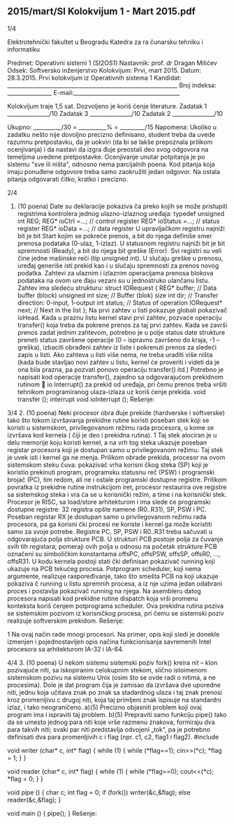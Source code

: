 2015/mart/SI Kolokvijum 1 - Mart 2015.pdf
--------------------------------------------------------------------------------


1/4

Elektrotehnički fakultet u Beogradu
Katedra za ra
čunarsku tehniku i informatiku

Predmet: Operativni sistemi 1 (SI2OS1)
Nastavnik:   prof. dr Dragan Milićev
Odsek: Softversko inženjerstvo
Kolokvijum: Prvi, mart 2015.
Datum: 28.3.2015.
Prvi kolokvijum iz Operativnih sistema 1
Kandidat:
     _____________________________________________________________
Broj indeksa: ________________  E-mail:______________________________________

Kolokvijum traje 1,5 sat. Dozvoljeno je koriš
ćenje literature.
Zadatak 1 _______________/10   Zadatak 3 _______________/10
Zadatak 2 _______________/10

Ukupno: __________/30 = __________% = _________/15
Napomena:    Ukoliko  u  zadatku  nešto  nije  dovoljno  precizno  definisano,  student  treba  da
uvede razumnu pretpostavku, da je uokviri (da bi se lakše prepoznala prilikom ocenjivanja) i
da  nastavi  da  izgra
đuje  preostali  deo  svog  odgovora  na  temeljima  uvedene  pretpostavke.
Ocenjivanje  unutar  potpitanja  je  po  sistemu  "sve  ili  ništa",  odnosno  nema  parcijalnih  poena.
Kod  pitanja  koja  imaju  ponuđene  odgovore  treba samo  zaokružiti  jedan  odgovor.  Na  ostala
pitanja odgovarati čitko, kratko i precizno.


2/4
1. (10 poena)
Date  su  deklaracije  pokaziva
ča  preko  kojih  se  može  pristupiti  registrima  kontrolera  jednog
ulazno-izlaznog uređaja:
typedef unsigned int REG;
REG* ioCtrl =...;   // control register
REG* ioStatus =...; // status register
REG* ioData =...;   // data register
U  upravljačkom  registru  najniži  bit  je  bit Start  kojim  se  pokreće  prenos,  a  bit  do  njega
definiše  smer  prenosa  podataka  (0-ulaz,  1-izlaz).  U  statusnom  registru  najniži  bit  je  bit
spremnosti (Ready), a bit do njega bit greške (Error). Svi registri su veli
čine jedne mašinske
reči  (tip unsigned  int).  U  slučaju  greške  u  prenosu,  uređaj  generiše  isti  prekid  kao  i  u
slučaju spremnosti za prenos novog podatka.
Zahtevi za ulaznim i izlaznim operacijama prenosa blokova podataka na ovom ure
đaju vezani
su u jednostruko ulančanu listu. Zahtev ima sledeću strukturu:
struct IORequest {
  REG* buffer; // Data buffer (block)
  unsigned int size; // Buffer (blok) size
  int dir; // Transfer direction: 0-input, 1-output
  int status; // Status of operation
  IORequest* next; // Next in the list
};
Na  prvi  zahtev  u  listi  pokazuje  globali  pokazivač ioHead.  Kada  u  praznu  listu  kernel  stavi
prvi zahtev, pozvaće operaciju transfer() koja treba da pokrene prenos za taj prvi zahtev.
Kada  se  završi  prenos  zadat  jednim  zahtevom,  potrebno  je  u  polje status  date  strukture
preneti  status  završene  operacije  (0  –  ispravno  završeno  do  kraja,  -1  –  greška),  izbaciti
obrađeni  zahtev  iz  liste  i  pokrenuti  prenos  za  sledeći  zapis  u  listi.  Ako  zahteva  u  listi  više
nema, ne treba uraditi više ništa (kada bude stavljao novi zahtev u listu, kernel
će proveriti i
videti da je ona bila prazna, pa pozvati ponovo operaciju transfer() itd.)
Potrebno  je  napisati  kod  operacije
transfer(),  zajedno  sa  odgovarajućom  prekidnom
rutinom

io Interrupt()  za  prekid  od  uređaja,  pri čemu  prenos  treba  vršiti  tehnikom
programiranog ulaza-izlaza uz koriš
ćenje prekida.
void transfer ();
interrupt void ioInterrupt ();
Rešenje:

3/4
2. (10 poena)
Neki procesor obra
đuje prekide (hardverske i softverske) tako što tokom izvršavanja prekidne
rutine  koristi  poseban  stek  koji  se  koristi  u  sistemskom,  privilegovanom  režimu  rada
procesora, u kome se izvršava kod kernela (
čiji je deo i prekidna rutina).
1
 Taj stek alociran je
u delu memorije koju koristi kernel, a na vrh tog steka ukazuje poseban registar procesora koji
je dostupan samo u privilegovanom režimu. Taj stek je uvek isti i kernel ga ne menja.
Prilikom   obrade   prekida,   procesor   na   ovom   sistemskom   steku čuva:   pokazivač   vrha
korisni
čkog  steka  (SP)  koji  je  koristio  prekinuti  program, programsku  statusnu  reč  (PSW)  i
programski  brojač  (PC),  tim  redom,  ali ne  i  ostale  programski  dostupne  registre.  Prilikom
povratka  iz  prekidne  rutine  instrukcijom iret, procesor restaurira ove registre sa sistemskog
steka i vra
ća se u korisnički režim, a time i na korisnički stek.
Procesor  je  RISC,  sa load/store  arhitekturom  i  ima  slede
će  programski  dostupne  registre: 32
registra  opšte  namene  (R0..R31),  SP,  PSW  i  PC.  Poseban  registar  RX  je  dostupan  samo  u
privilegovanom  režimu  rada  procesora,  pa  ga  korisni
čki  procesi  ne  koriste  i  kernel  ga  može
koristiti samo za svoje potrebe.
Registre  PC,  SP,  PSW  i  R0..R31  treba  sačuvati  u  odgovarajuća  polja  strukture  PCB.  U
strukturi  PCB  postoje  polja  za čuvanje  svih  tih  registara;  pomeraji  ovih  polja  u  odnosu  na
početak  strukture  PCB  označeni  su  simboličkim  konstantama offsPC, offsPSW, offsSP,
offsR0, ..., offsR31.
U  kodu  kernela  postoji  stati
čki  definisan  pokazivač running  koji  ukazuje  na  PCB  tekućeg
procesa.  Potprogram scheduler,  koji  nema  argumente,  realizuje  raspoređivanje,  tako  što
smešta PCB na koji ukazuje pokaziva
č running u listu spremnih procesa, a iz nje uzima jedan
odabrani proces i postavlja pokazivač running na njega.
Na  asembleru  datog  procesora  napisati  kod  prekidne rutine dispatch  koja  vrši  promenu
konteksta  koriš
ćenjem  potprograma scheduler.  Ova  prekidna  rutina  poziva  se  sistemskim
pozivom iz korisničkog procesa, pri čemu se sistemski poziv realizuje softverskim prekidom.
Rešenje:


1 Na  ovaj  način  rade  mnogi  procesori.  Na  primer,  opis  koji  sledi  je  donekle  izmenjen  i  pojednostavljen  opis
načina funkcionisanja savremenih Intel procesora sa arhitekturom IA-32 i IA-64.

4/4
3. (10 poena)
U  nekom  sistemu  sistemski  poziv
fork()  kreira  nit  –  klon  pozivajuće  niti,  sa  iskopiranim
celokupnim stekom, slično istoimenom sistemskom pozivu na sistemu Unix (osim što se ovde
radi o nitima, a ne procesima).
Dole je dat program
čija je zamisao da izvršava dve uporedne niti, jednu koja učitava znak po
znak sa stadardnog ulaza i taj znak prenosi kroz promenljivu c drugoj niti, koja taj primljeni
znak ispisuje na standardni izlaz, i tako neograničeno.
a)(5) Precizno objasniti problem koji ovaj program ima i ispraviti taj problem.
b)(5) Prepraviti samo funkciju pipe() tako da se umesto jednog para niti koje vrše razmenu
znakova,  formiraju  dva  para  takvih  niti;  svaki  par niti  predstavlja  odvojeni  „tok“,  pa  je
potrebno definisati dva para promenljivih
c i flag (npr. c1, c2, flag1 i flag2).
#include <iostream>

void writer (char* c, int* flag) {
  while (1) {
    while (*flag==1);
    cin>>(*c);
    *flag = 1;
  }
}

void reader (char* c, int* flag) {
  while (1) {
    while (*flag==0);
    cout<<(*c);
    *flag = 0;
  }
}

void pipe () {
  char c;
  int flag = 0;
  if (fork())
    writer(&c,&flag);
  else
    reader(&c,&flag);
}

void main () {
  pipe();
}
Rešenje:
